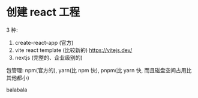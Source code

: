 # 创建 react 工程

3 种:

1. create-react-app (官方)
2. vite react template (比较新的) https://vitejs.dev/
3. nextjs (完整的、企业级别的)

包管理: npm(官方的), yarn(比 npm 快), pnpm(比 yarn 快, 而且磁盘空间占用比其他都小)

balabala
